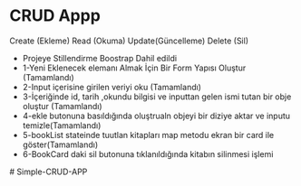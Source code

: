 <h1>CRUD Appp</h1>
<p>Create (Ekleme) Read (Okuma) Update(Güncelleme) Delete (Sil) </p>

<ul>

<li>Projeye Stillendirme Boostrap Dahil edildi </li>
<li> 1-Yeni Eklenecek elemanı Almak İçin Bir Form Yapısı Oluştur (Tamamlandı)</li>
<li> 2-Input içerisine girilen veriyi oku (Tamamlandı)</li>
<li> 3-İçeriğinde id, tarih ,okundu bilgisi ve inputtan gelen ismi tutan bir obje oluştur (Tamamlandı)</li>
<li> 4-ekle butonuna basıldığında oluştrualn objeyi bir diziye aktar ve inputu temizle(Tamamlandı)</li>
<li> 5-bookList stateinde tuutlan kitapları map metodu ekran bir card ile göster(Tamamlandı)</li>

<li>6-BookCard daki sil butonuna tıklanıldığında kitabın silinmesi işlemi </li>

 </ul># Simple-CRUD-APP
